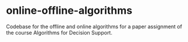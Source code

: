 # online-offline-algorithms
Codebase for the offline and online algorithms for a paper assignment of the course Algorithms for Decision Support.
